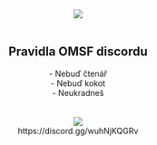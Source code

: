 <div align="center"><a href="https://media.discordapp.net/attachments/751468211341492285/776193613012402216/biznis_bracho.png?width=1440&height=601"><img src="https://cdn.discordapp.com/emojis/759776440450416671.png?v=1"></a></div><br>
<h2 align="center">Pravidla OMSF discordu</h2>
<div align="center">
- Nebuď čtenář <br>
- Nebuď kokot <br>
- Neukradneš <br>
  <br>
  <br>
  <img src="https://github-readme-stats.vercel.app/api/pin/?username=HenyPotter&repo=Ctenar-BOT&theme=great-gatsby"> <br>
  https://discord.gg/wuhNjKQGRv
  
  </div>

    
